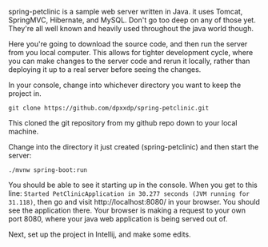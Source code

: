 spring-petclinic is a sample web server written in Java. it uses Tomcat, SpringMVC, Hibernate, and MySQL. Don't go too deep on any of those yet.  They're all well known and heavily used throughout the java world though.  

Here you're going to download the source code, and then run the server from you local computer.  This allows for tighter development cycle, where you can make changes to the server code and rerun it locally, rather than deploying it up to a real server before seeing the changes.

In your console, change into whichever directory you want to keep the project in.

```
git clone https://github.com/dpxxdp/spring-petclinic.git
```

This cloned the git repository from my github repo down to your local machine.

Change into the directory it just created (spring-petclinic) and then start the server:

```
./mvnw spring-boot:run
```

You should be able to see it starting up in the console.  When you get to this line: `Started PetClinicApplication in 30.277 seconds (JVM running for 31.118)`, then go and visit http://localhost:8080/ in your browser.  You should see the application there.  Your browser is making a request to your own port 8080, where your java web application is being served out of.

Next, set up the project in Intellij, and make some edits.

